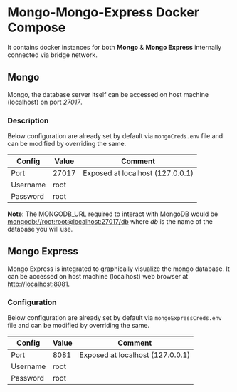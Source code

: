 # Mongo-Mongo-Express Docker Compose

It contains docker instances for both **Mongo** & **Mongo Express** internally connected via bridge network.

## Mongo

Mongo, the database server itself can be accessed on host machine (localhost) on port _27017_.

### Description

Below configuration are already set by default via `mongoCreds.env` file and can be modified by overriding the same.

| Config   | Value | Comment                          |
| -------- | ----- | -------------------------------- |
| Port     | 27017 | Exposed at localhost (127.0.0.1) |
| Username | root  |                                  |
| Password | root  |                                  |

**Note**: The MONGODB_URL required to interact with MongoDB would be [mongodb://root:root@localhost:27017/db](mongodb://root:root@localhost:27017/db) where _db_ is the name of the database you will use.

## Mongo Express

Mongo Express is integrated to graphically visualize the mongo database.
It can be accessed on host machine (localhost) web browser at [http://localhost:8081](http://localhost:8081).

### Configuration

Below configuration are already set by default via `mongoExpressCreds.env` file and can be modified by overriding the same.

| Config   | Value | Comment                          |
| -------- | ----- | -------------------------------- |
| Port     | 8081  | Exposed at localhost (127.0.0.1) |
| Username | root  |                                  |
| Password | root  |                                  |
